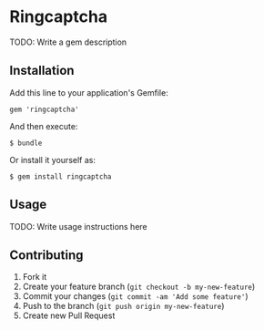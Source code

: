 # Ringcaptcha

TODO: Write a gem description

## Installation

Add this line to your application's Gemfile:

    gem 'ringcaptcha'

And then execute:

    $ bundle

Or install it yourself as:

    $ gem install ringcaptcha

## Usage

TODO: Write usage instructions here

## Contributing

1. Fork it
2. Create your feature branch (`git checkout -b my-new-feature`)
3. Commit your changes (`git commit -am 'Add some feature'`)
4. Push to the branch (`git push origin my-new-feature`)
5. Create new Pull Request
